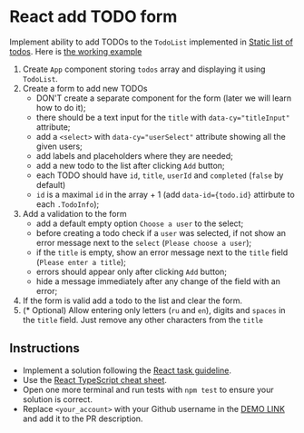 # React add TODO form
Implement ability to add TODOs to the `TodoList` implemented in [Static list of todos](https://github.com/mate-academy/react_static-list-of-todos).
Here is [the working example](https://mate-academy.github.io/react_add-todo-form/)

1. Create `App` component storing `todos` array and displaying it using `TodoList`.
1. Create a form to add new TODOs
    - DON'T create a separate component for the form (later we will learn how to do it);
    - there should be a text input for the `title` with `data-cy="titleInput"` attribute;
    - add a `<select>` with `data-cy="userSelect"` attribute showing all the given users;
    - add labels and placeholders where they are needed;
    - add a new todo to the list after clicking `Add` button;
    - each TODO should have `id`, `title`, `userId` and `completed` (`false` by default)
    - `id` is a maximal `id` in the array + 1 (add `data-id={todo.id}` attirbute to each `.TodoInfo`);
1. Add a validation to the form
    - add a default empty option `Choose a user` to the select;
    - before creating a todo check if a `user` was selected, if not show an error message next to the `select` (`Please choose a user`);
    - if the `title` is empty, show an error message next to the `title` field (`Please enter a title`);
    - errors should appear only after clicking `Add` button;
    - hide a message immediately after any change of the field with an error;
1. If the form is valid add a todo to the list and clear the form.
1. (* Optional) Allow entering only letters (`ru` and `en`), digits and `spaces` in the `title` field.
    Just remove any other characters from the `title`

## Instructions

- Implement a solution following the [React task guideline](https://github.com/mate-academy/react_task-guideline#react-tasks-guideline).
- Use the [React TypeScript cheat sheet](https://mate-academy.github.io/fe-program/js/extra/react-typescript).
- Open one more terminal and run tests with `npm test` to ensure your solution is correct.
- Replace `<your_account>` with your Github username in the [DEMO LINK](https://serhii-vorona.github.io/react_add-todo-form/) and add it to the PR description.
